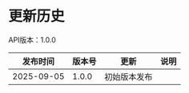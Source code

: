 # 更新历史 #
API版本：1.0.0

| 发布时间     | 版本号  | 更新| 说明                                                                          |
|------------|--------|-----|-----------------------------------------------------------------------------|
| 2025-09-05 | 1.0.0  | 初始版本发布 | 
